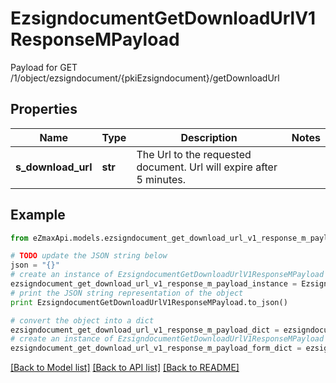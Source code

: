 # EzsigndocumentGetDownloadUrlV1ResponseMPayload

Payload for GET /1/object/ezsigndocument/{pkiEzsigndocument}/getDownloadUrl

## Properties
Name | Type | Description | Notes
------------ | ------------- | ------------- | -------------
**s_download_url** | **str** | The Url to the requested document.  Url will expire after 5 minutes. | 

## Example

```python
from eZmaxApi.models.ezsigndocument_get_download_url_v1_response_m_payload import EzsigndocumentGetDownloadUrlV1ResponseMPayload

# TODO update the JSON string below
json = "{}"
# create an instance of EzsigndocumentGetDownloadUrlV1ResponseMPayload from a JSON string
ezsigndocument_get_download_url_v1_response_m_payload_instance = EzsigndocumentGetDownloadUrlV1ResponseMPayload.from_json(json)
# print the JSON string representation of the object
print EzsigndocumentGetDownloadUrlV1ResponseMPayload.to_json()

# convert the object into a dict
ezsigndocument_get_download_url_v1_response_m_payload_dict = ezsigndocument_get_download_url_v1_response_m_payload_instance.to_dict()
# create an instance of EzsigndocumentGetDownloadUrlV1ResponseMPayload from a dict
ezsigndocument_get_download_url_v1_response_m_payload_form_dict = ezsigndocument_get_download_url_v1_response_m_payload.from_dict(ezsigndocument_get_download_url_v1_response_m_payload_dict)
```
[[Back to Model list]](../README.md#documentation-for-models) [[Back to API list]](../README.md#documentation-for-api-endpoints) [[Back to README]](../README.md)


